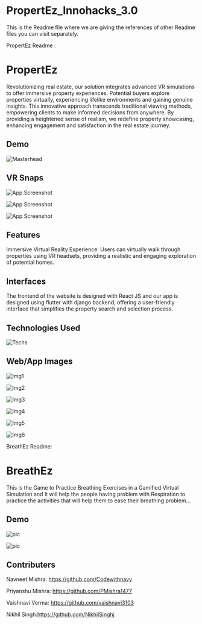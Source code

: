 
# PropertEz_Innohacks_3.0

This is the Readme file where we are giving the references of other Readme files you can visit separately.

PropertEz Readme : 

# PropertEz

Revolutionizing real estate, our solution integrates advanced VR simulations to offer immersive property experiences. Potential buyers explore properties virtually, experiencing lifelike environments and gaining genuine insights. This innovative approach transcends traditional viewing methods, empowering clients to make informed decisions from anywhere. By providing a heightened sense of realism, we redefine property showcasing, enhancing engagement and satisfaction in the real estate journey.




## Demo


![Masterhead](https://res.cloudinary.com/dtasq49nr/image/upload/v1714337763/ezgif.com-optimize_kokfmx.gif)


## VR Snaps

![App Screenshot](https://res.cloudinary.com/dtasq49nr/image/upload/v1714326464/img2_qwpw3p.jpg)

![App Screenshot](https://res.cloudinary.com/dtasq49nr/image/upload/v1714326490/img3_xpa0cr.jpg)

![App Screenshot](https://res.cloudinary.com/dtasq49nr/image/upload/v1714326382/img1_kzmlcr.jpg)


## Features
Immersive Virtual Reality Experience: Users can virtually walk through properties using VR headsets, providing a realistic and engaging exploration of potential homes.
## Interfaces

The frontend of the website is designed with React JS and our app is designed using flutter with django backend, offering a user-friendly interface that simplifies the property search and selection process.
## Technologies Used

![Techs](https://res.cloudinary.com/dtasq49nr/image/upload/v1714360795/techstack_tekykx.jpg)
## Web/App Images


![Img1](https://res.cloudinary.com/dtasq49nr/image/upload/v1714365786/Screenshot_from_2024-04-29_10-06-44_nlortu.png)

![Img2](https://res.cloudinary.com/dtasq49nr/image/upload/v1714365785/Screenshot_from_2024-04-29_10-06-58_lpuow2.png)

![Img3](https://res.cloudinary.com/dtasq49nr/image/upload/v1714368580/123_zx2fik.png)

![Img4](https://res.cloudinary.com/dtasq49nr/image/upload/v1714368576/1234_ueiwtn.png)

![Img5](https://res.cloudinary.com/dtasq49nr/image/upload/v1714368564/12345_zhqyzr.png)

![Img6](https://res.cloudinary.com/dtasq49nr/image/upload/v1714368563/123456_iwwz6f.png)

BreathEz Readme:

# BreathEz

This is the Game to Practice Breathing Exercises in a Gamified Virtual Simulation and It will help the people having problem with Respiration to practice the activities that will help them to ease their breathing problem...


## Demo


![pic](https://res.cloudinary.com/dtasq49nr/image/upload/v1714367490/Breathing_Game-ezgif.com-video-to-gif-converter_qsf9bx.gif)


![pic](https://res.cloudinary.com/dtasq49nr/image/upload/v1714366584/breeth_tqvwvz.jpg)



## Contributers

Navneet Mishra: https://github.com/Codewithnavy


Priyanshu Mishra: https://github.com/PMishra1477


Vaishnavi Verma: https://github.com/vaishnavi3103


Nikhil Singh:https://github.com/NikhilSinghj
